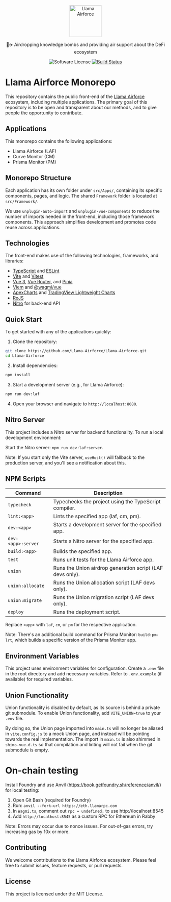 <p align="center">
  <img src="https://llama.airforce/card.png" width="100" alt="Llama Airforce">
  <p align="center">🦙✈️ Airdropping knowledge bombs and providing air support about the DeFi ecosystem</p>

  <p align="center">
    <a><img alt="Software License" src="https://img.shields.io/badge/license-MIT-brightgreen.svg?style=flat-square"></a>
    <a href="https://github.com/Llama-Airforce/Llama-Airforce/actions"><img alt="Build Status" src="https://github.com/Llama-Airforce/Llama-Airforce/actions/workflows/node.js.yml/badge.svg"></a>
  </p>
</p>

# Llama Airforce Monorepo

This repository contains the public front-end of the [Llama Airforce](https://llama.airforce) ecosystem, including multiple applications. The primary goal of this repository is to be open and transparent about our methods, and to give people the opportunity to contribute.

## Applications

This monorepo contains the following applications:

- Llama Airforce (LAF)
- Curve Monitor (CM)
- Prisma Monitor (PM)

## Monorepo Structure

Each application has its own folder under `src/Apps/`, containing its specific components, pages, and logic. The shared `Framework` folder is located at `src/Framework/`.

We use `unplugin-auto-import` and `unplugin-vue-components` to reduce the number of imports needed in the front-end, including those framework components. This approach simplifies development and promotes code reuse across applications.

## Technologies

The front-end makes use of the following technologies, frameworks, and libraries:

- [TypeScript](https://www.typescriptlang.org/) and [ESLint](https://eslint.org/)
- [Vite](https://vitejs.dev/) and [Vitest](https://vitest.dev/)
- [Vue 3](https://vuejs.org/), [Vue Router](https://router.vuejs.org/), and [Pinia](https://pinia.vuejs.org/)
- [Viem](https://viem.sh/) and [@wagmi/vue](https://wagmi.sh/vue/getting-started)
- [ApexCharts](https://apexcharts.com/docs/vue-charts/) and [TradingView Lightweight Charts](https://www.tradingview.com/lightweight-charts/)
- [RxJS](https://rxjs.dev/)
- [Nitro](https://nitro.unjs.io/) for back-end API

## Quick Start

To get started with any of the applications quickly:

1. Clone the repository:

```bash
git clone https://github.com/Llama-Airforce/Llama-Airforce.git
cd Llama-Airforce
```

2. Install dependencies:

```bash
npm install
```

3. Start a development server (e.g., for Llama Airforce):

```bash
npm run dev:laf
```

4. Open your browser and navigate to `http://localhost:8080`.

## Nitro Server

This project includes a Nitro server for backend functionality. To run a local development environment:

Start the Nitro server: `npm run dev:laf:server`.

Note: If you start only the Vite server, `useHost()` will fallback to the production server, and you'll see a notification about this.

## NPM Scripts

| Command            | Description                                               |
| ------------------ | --------------------------------------------------------- |
| `typecheck`        | Typechecks the project using the TypeScript compiler.     |
| `lint:<app>`       | Lints the specified app (laf, cm, pm).                    |
| `dev:<app>`        | Starts a development server for the specified app.        |
| `dev:<app>:server` | Starts a Nitro server for the specified app.              |
| `build:<app>`      | Builds the specified app.                                 |
| `test`             | Runs unit tests for the Llama Airforce app.               |
| `union`            | Runs the Union airdrop generation script (LAF devs only). |
| `union:allocate`   | Runs the Union allocation script (LAF devs only).         |
| `union:migrate`    | Runs the Union migration script (LAF devs only).          |
| `deploy`           | Runs the deployment script.                               |

Replace `<app>` with `laf`, `cm`, or `pm` for the respective application.

Note: There's an additional build command for Prisma Monitor: `build:pm-lrt`, which builds a specific version of the Prisma Monitor app.

## Environment Variables

This project uses environment variables for configuration. Create a `.env` file in the root directory and add necessary variables. Refer to `.env.example` (if available) for required variables.

## Union Functionality

Union functionality is disabled by default, as its source is behind a private git submodule. To enable Union functionality, add `VITE_UNION=true` to your `.env` file.

By doing so, the Union page imported into `main.ts` will no longer be aliased in `vite.config.js` to a mock Union page, and instead will be pointing towards the real implementation. The import in `main.ts` is also shimmed in `shims-vue.d.ts` so that compilation and linting will not fail when the git submodule is empty.

# On-chain testing

Install Foundry and use Anvil (https://book.getfoundry.sh/reference/anvil/) for local testing:

1. Open Git Bash (required for Foundry)
2. Run: `anvil --fork-url https://eth.llamarpc.com`
3. In `Wagmi.ts`, comment out `rpc = undefined;` to use http://localhost:8545
4. Add `http://localhost:8545` as a custom RPC for Ethereum in Rabby

Note: Errors may occur due to nonce issues. For out-of-gas errors, try increasing gas by 10x or more.

## Contributing

We welcome contributions to the Llama Airforce ecosystem. Please feel free to submit issues, feature requests, or pull requests.

## License

This project is licensed under the MIT License.
